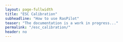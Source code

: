 ```yaml
---
layout: page-fullwidth
title: "ESC Calibration"
subheadline: "How to use RasPilot"
teaser: "The documentation is a work in progress..."
permalink: "/esc_calibration/"
header: no
---
```

